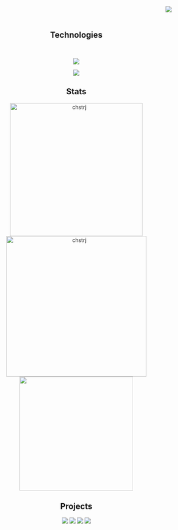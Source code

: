 <div>
<img align="right" src="https://api.visitorbadge.io/api/VisitorHit?user=chstrj&countColor=%237B1E7A">
</div>
<br><br>
<div align="center">
</div>
  <div align="center">
  <h2>Technologies</h2> 
  <br>
  <p align="center">
   <a href="https://skillicons.dev">
     <img src="https://skillicons.dev/icons?i=tailwind,react,nextjs,git,mysql,typescript,javascript,docker,bash,linux" />
   </a>
 </p>
  <p align="center">
   <a href="https://skillicons.dev">
     <img src="https://skillicons.dev/icons?i=nodejs,express,php,laravel,python,django,mongodb,postman"/>
   </a>
 </p>
 </div>

<h2 align="center">Stats</h2>
<p align="center">
<img width="350" src="https://github-readme-stats.vercel.app/api?username=chstrj&count_private=true&show_icons=true&theme=react&hide_border=true&rank_icon=github&include_all_commits=true" alt="chstrj" />
<img width="370" src="https://github-readme-streak-stats.herokuapp.com?user=chstrj&theme=react&hide_border=true" alt="chstrj" />
<img width="300" src="https://github-readme-stats.vercel.app/api/top-langs/?username=chstrj&layout=compact&theme=react&langs_count=8" />
</p>

<h2 align="center">Projects</h2>
<div width="100%" align="center">
 <a align="left" href="https://github.com/ChstrJ/mentist-app"><img src="https://github-readme-stats.vercel.app/api/pin/?username=ChstrJ&repo=mentist-app&theme=react" /></a>
 <a align="left" href="https://github.com/ChstrJ/emergeton-api"><img src="https://github-readme-stats.vercel.app/api/pin/?username=ChstrJ&repo=emergeton-api&theme=react" /></a>
 <a align="left" href="https://github.com/ChstrJ/bbserver"><img src="https://github-readme-stats.vercel.app/api/pin/?username=ChstrJ&repo=bbserver&theme=react" /></a>
  <a align="left" href="https://github.com/ChstrJ/side-env"><img src="https://github-readme-stats.vercel.app/api/pin/?username=ChstrJ&repo=side-env&theme=react" /></a>
</div>
